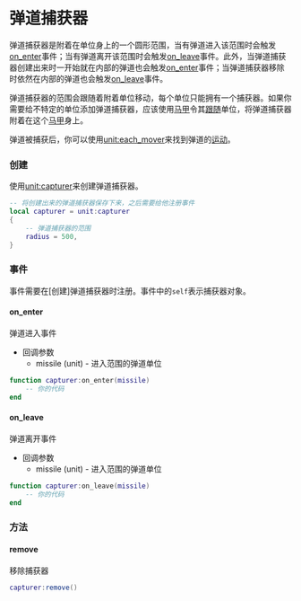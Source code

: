 # 弹道捕获器
弹道捕获器是附着在单位身上的一个圆形范围，当有弹道进入该范围时会触发[on_enter]事件；当有弹道离开该范围时会触发[on_leave]事件。此外，当弹道捕获器创建出来时一开始就在内部的弹道也会触发[on_enter]事件；当弹道捕获器移除时依然在内部的弹道也会触发[on_leave]事件。

弹道捕获器的范围会跟随着附着单位移动，每个单位只能拥有一个捕获器。如果你需要给不特定的单位添加弹道捕获器，应该使用[马甲]令其[跟随]单位，将弹道捕获器附着在这个[马甲]身上。

弹道被捕获后，你可以使用[unit:each_mover]来找到弹道的[运动]。

### 创建
使用[unit:capturer]来创建弹道捕获器。

```lua
-- 将创建出来的弹道捕获器保存下来，之后需要给他注册事件
local capturer = unit:capturer
{
    -- 弹道捕获器的范围
    radius = 500,
}
```

### 事件
事件需要在[创建]弹道捕获器时注册。事件中的`self`表示捕获器对象。

#### on_enter
弹道进入事件

* 回调参数
    * missile (unit) - 进入范围的弹道单位

```lua
function capturer:on_enter(missile)
    -- 你的代码
end
```

#### on_leave
弹道离开事件

* 回调参数
    * missile (unit) - 进入范围的弹道单位

```lua
function capturer:on_leave(missile)
    -- 你的代码
end
```

### 方法

#### remove
移除捕获器

```lua
capturer:remove()
```

[unit:capturer]: /ac/api/unit?id=capturer
[unit:each_mover]: /ac/api/unit?id=each_mover
[on_enter]: /ac/api/capturer?id=on_enter
[on_leave]: /ac/api/capturer?id=on_leave
[马甲]: /ac/game/马甲
[跟随]: /ac/api/unit?id=follow
[运动]: /ac/api/mover
